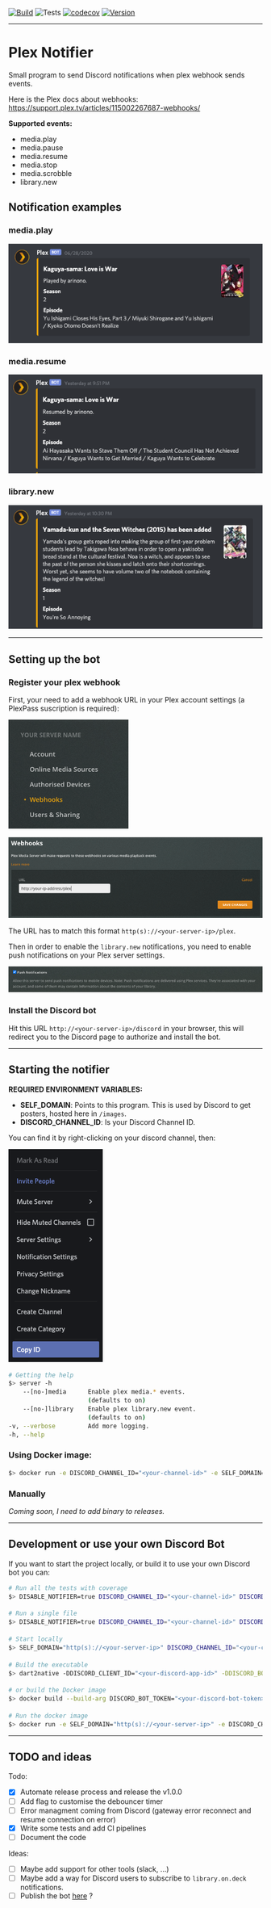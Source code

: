 [![Build](https://github.com/Arinono/plex-notifier/workflows/Build/badge.svg)](https://github.com/Arinono/plex-notifier/actions?query=workflow%3ABuild) ![Tests](https://github.com/Arinono/plex-notifier/workflows/Tests/badge.svg) [![codecov](https://codecov.io/gh/Arinono/plex-notifier/branch/master/graph/badge.svg)](https://codecov.io/gh/Arinono/plex-notifier) [![Version](https://img.shields.io/docker/v/arinono/plex-notifier?sort=semver)](https://hub.docker.com/r/arinono/plex-notifier)

---

# Plex Notifier

Small program to send Discord notifications when plex webhook sends events.

Here is the Plex docs about webhooks: https://support.plex.tv/articles/115002267687-webhooks/

**Supported events:**
- media.play
- media.pause
- media.resume
- media.stop
- media.scrobble
- library.new

## Notification examples

### media.play

![media.play notification](.github/readme-assets/media-play.png?raw=true "media.play notification")

### media.resume

![media.resume notification](.github/readme-assets/media-resume.png?raw=true "media.resume notification")

### library.new

![library.new notification](.github/readme-assets/library-new.png?raw=true "library.new notification")

---

## Setting up the bot

### Register your plex webhook

First, your need to add a webhook URL in your Plex account settings (a PlexPass suscription is required):

![Settings Webhooks](.github/readme-assets/plex-webhook.png?raw=true "Settings Webhooks")

![Settings Webhooks Add](.github/readme-assets/plex-webhook-add.png?raw=true "Settings Webhooks Add")

The URL has to match this format `http(s)://<your-server-ip>/plex`.

Then in order to enable the `library.new` notifications, you need to enable push notifications on your Plex server settings.

![Enable Push Notifications](.github/readme-assets/plex-push-notif.png?raw=true "Enable Push Notifications")

### Install the Discord bot

Hit this URL `http://<your-server-ip>/discord` in your browser, this will redirect you to the Discord page to authorize and install the bot.

---

## Starting the notifier

**REQUIRED ENVIRONMENT VARIABLES:**
- **SELF_DOMAIN**: Points to this program. This is used by Discord to get posters, hosted here in `/images`.
- **DISCORD_CHANNEL_ID**: Is your Discord Channel ID.

You can find it by right-clicking on your discord channel, then:

![Discord Guild ID](.github/readme-assets/discord-guild-id.png?raw=true "Discord Guild ID")

```bash
# Getting the help
$> server -h
    --[no-]media      Enable plex media.* events.
                      (defaults to on)
    --[no-]library    Enable plex library.new event.
                      (defaults to on)
-v, --verbose         Add more logging.
-h, --help
```

### Using Docker image:

```bash
$> docker run -e DISCORD_CHANNEL_ID="<your-channel-id>" -e SELF_DOMAIN="http(s)://<your-server-ip>" -p 8080:8080 arinono/plex-notifier [arguments]
```

### Manually

_Coming soon, I need to add binary to releases._

---

## Development or use your own Discord Bot

If you want to start the project locally, or build it to use your own Discord bot you can:

```bash
# Run all the tests with coverage
$> DISABLE_NOTIFIER=true DISCORD_CHANNEL_ID="<your-channel-id>" DISCORD_CLIENT_ID="<your-client-id>" DISCORD_BOT_TOKEN="<your-bot-token>" derry run test-full

# Run a single file
$> DISABLE_NOTIFIER=true DISCORD_CHANNEL_ID="<your-channel-id>" DISCORD_CLIENT_ID="<your-client-id>" DISCORD_BOT_TOKEN="<your-bot-token>" derry run test -- test/<file>.dart

# Start locally
$> SELF_DOMAIN="http(s)://<your-server-ip>" DISCORD_CHANNEL_ID="<your-channel-id>" dart -DDISCORD_CLIENT_ID="<your-discord-app-id>" -DDISCORD_BOT_TOKEN="<your-discord-bot-token>" bin/main.dart

# Build the executable
$> dart2native -DDISCORD_CLIENT_ID="<your-discord-app-id>" -DDISCORD_BOT_TOKEN="<your-discord-bot-token>" bin/main.dart -o build/server

# or build the Docker image
$> docker build --build-arg DISCORD_BOT_TOKEN="<your-discord-bot-token>" --build-arg DISCORD_CLIENT_ID="<your-discord-app-id>" -t <image-name> .

# Run the docker image
$> docker run -e SELF_DOMAIN="http(s)://<your-server-ip>" -e DISCORD_CHANNEL_ID="<your-channel-id>" -p 8080:8080 <image-name> [args]
```

---

## TODO and ideas

Todo:
- [x] Automate release process and release the v1.0.0
- [ ] Add flag to customise the debouncer timer
- [ ] Error managment coming from Discord (gateway error reconnect and resume connection on error)
- [x] Write some tests and add CI pipelines
- [ ] Document the code

Ideas:
- [ ] Maybe add support for other tools (slack, ...)
- [ ] Maybe add a way for Discord users to subscribe to `library.on.deck` notifications.
- [ ] Publish the bot [here](https://top.gg/) ?
